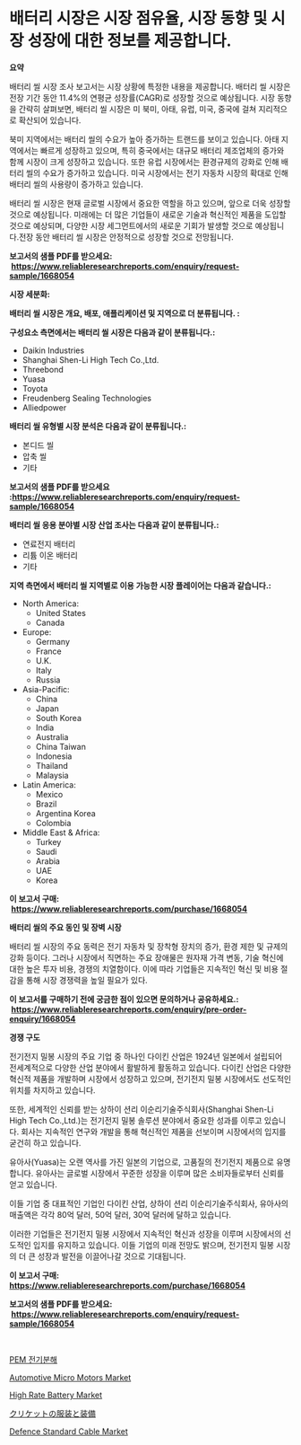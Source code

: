 <p><h1>배터리 시장은 시장 점유율, 시장 동향 및 시장 성장에 대한 정보를 제공합니다.</h1></p><p><strong>요약</strong></p>
<p><p>배터리 씰 시장 조사 보고서는 시장 상황에 특정한 내용을 제공합니다. 배터리 씰 시장은 전장 기간 동안 11.4%의 연평균 성장률(CAGR)로 성장할 것으로 예상됩니다. 시장 동향을 간략히 살펴보면, 배터리 씰 시장은 미 북미, 아태, 유럽, 미국, 중국에 걸쳐 지리적으로 확산되어 있습니다.</p><p>북미 지역에서는 배터리 씰의 수요가 높아 증가하는 트랜드를 보이고 있습니다. 아태 지역에서는 빠르게 성장하고 있으며, 특히 중국에서는 대규모 배터리 제조업체의 증가와 함께 시장이 크게 성장하고 있습니다. 또한 유럽 시장에서는 환경규제의 강화로 인해 배터리 씰의 수요가 증가하고 있습니다. 미국 시장에서는 전기 자동차 시장의 확대로 인해 배터리 씰의 사용량이 증가하고 있습니다.</p><p>배터리 씰 시장은 현재 글로벌 시장에서 중요한 역할을 하고 있으며, 앞으로 더욱 성장할 것으로 예상됩니다. 미래에는 더 많은 기업들이 새로운 기술과 혁신적인 제품을 도입할 것으로 예상되며, 다양한 시장 세그먼트에서의 새로운 기회가 발생할 것으로 예상됩니다.전장 동안 배터리 씰 시장은 안정적으로 성장할 것으로 전망됩니다.</p></p>
<p><strong>보고서의 샘플 PDF를 받으세요: &nbsp;<a href="https://www.reliableresearchreports.com/enquiry/request-sample/1668054">https://www.reliableresearchreports.com/enquiry/request-sample/1668054</a></strong></p>
<p><strong>시장 세분화:</strong></p>
<p><strong> 배터리 씰 시장은 개요, 배포, 애플리케이션 및 지역으로 더 분류됩니다. :</strong></p>
<p><strong>구성요소 측면에서는 배터리 씰 시장은 다음과 같이 분류됩니다.:</strong></p>
<p><ul><li>Daikin Industries</li><li>Shanghai Shen-Li High Tech Co.,Ltd.</li><li>Threebond</li><li>Yuasa</li><li>Toyota</li><li>Freudenberg Sealing Technologies</li><li>Alliedpower</li></ul></p>
<p><strong> 배터리 씰 유형별 시장 분석은 다음과 같이 분류됩니다.:</strong></p>
<p><ul><li>본디드 씰</li><li>압축 씰</li><li>기타</li></ul></p>
<p><strong>보고서의 샘플 PDF를 받으세요 :<a href="https://www.reliableresearchreports.com/enquiry/request-sample/1668054">https://www.reliableresearchreports.com/enquiry/request-sample/1668054</a></strong></p>
<p><strong> 배터리 씰 응용 분야별 시장 산업 조사는 다음과 같이 분류됩니다.:</strong></p>
<p><ul><li>연료전지 배터리</li><li>리튬 이온 배터리</li><li>기타</li></ul></p>
<p><strong>지역 측면에서 배터리 씰 지역별로 이용 가능한 시장 플레이어는 다음과 같습니다.:</strong></p>
<p><ul>
    <li>
        North America:
        <ul>
            <li>United States</li>
            <li>Canada</li>
        </ul>
    </li>
    <li>
        Europe:
        <ul>
            <li>Germany</li>
            <li>France</li>
            <li>U.K.</li>
            <li>Italy</li>
            <li>Russia</li>
        </ul>
    </li>
    <li>
        Asia-Pacific:
        <ul>
            <li>China</li>
            <li>Japan</li>
            <li>South Korea</li>
            <li>India</li>
            <li>Australia</li>
            <li>China Taiwan</li>
            <li>Indonesia</li>
            <li>Thailand</li>
            <li>Malaysia</li>
        </ul>
    </li>
    <li>
        Latin America:
        <ul>
            <li>Mexico</li>
            <li>Brazil</li>
            <li>Argentina Korea</li>
            <li>Colombia</li>
        </ul>
    </li>
    <li>
        Middle East & Africa:
        <ul>
            <li>Turkey</li>
            <li>Saudi</li>
            <li>Arabia</li>
            <li>UAE</li>
            <li>Korea</li>
        </ul>
    </li>
    </ul></p>
<p><strong>이 보고서 구매: &nbsp;<a href="https://www.reliableresearchreports.com/purchase/1668054">https://www.reliableresearchreports.com/purchase/1668054</a></strong></p>
<p><strong>배터리 씰의 주요 동인 및 장벽 시장</strong></p>
<p><p>배터리 씰 시장의 주요 동력은 전기 자동차 및 장착형 장치의 증가, 환경 제한 및 규제의 강화 등이다. 그러나 시장에서 직면하는 주요 장애물은 원자재 가격 변동, 기술 혁신에 대한 높은 투자 비용, 경쟁의 치열함이다. 이에 따라 기업들은 지속적인 혁신 및 비용 절감을 통해 시장 경쟁력을 높일 필요가 있다.</p></p>
<p><strong>이 보고서를 구매하기 전에 궁금한 점이 있으면 문의하거나 공유하세요.: &nbsp;<a href="https://www.reliableresearchreports.com/enquiry/pre-order-enquiry/1668054">https://www.reliableresearchreports.com/enquiry/pre-order-enquiry/1668054</a></strong></p>
<p><strong>경쟁 구도</strong></p>
<p><p>전기전지 밀봉 시장의 주요 기업 중 하나인 다이킨 산업은 1924년 일본에서 설립되어 전세계적으로 다양한 산업 분야에서 활발하게 활동하고 있습니다. 다이킨 산업은 다양한 혁신적 제품을 개발하며 시장에서 성장하고 있으며, 전기전지 밀봉 시장에서도 선도적인 위치를 차지하고 있습니다.</p><p>또한, 세계적인 신뢰를 받는 상하이 션리 이순리기술주식회사(Shanghai Shen-Li High Tech Co.,Ltd.)는 전기전지 밀봉 솔루션 분야에서 중요한 성과를 이루고 있습니다. 회사는 지속적인 연구와 개발을 통해 혁신적인 제품을 선보이며 시장에서의 입지를 굳건히 하고 있습니다.</p><p>유아사(Yuasa)는 오랜 역사를 가진 일본의 기업으로, 고품질의 전기전지 제품으로 유명합니다. 유아사는 글로벌 시장에서 꾸준한 성장을 이루며 많은 소비자들로부터 신뢰를 얻고 있습니다.</p><p>이들 기업 중 대표적인 기업인 다이킨 산업, 상하이 션리 이순리기술주식회사, 유아사의 매출액은 각각 80억 달러, 50억 달러, 30억 달러에 달하고 있습니다.</p><p>이러한 기업들은 전기전지 밀봉 시장에서 지속적인 혁신과 성장을 이루며 시장에서의 선도적인 입지를 유지하고 있습니다. 이들 기업의 미래 전망도 밝으며, 전기전지 밀봉 시장의 더 큰 성장과 발전을 이끌어나갈 것으로 기대됩니다.</p></p>
<p><strong>이 보고서 구매: &nbsp; <a href="https://www.reliableresearchreports.com/purchase/1668054">https://www.reliableresearchreports.com/purchase/1668054</a></strong></p>
<p><strong>보고서의 샘플 PDF를 받으세요: &nbsp;<a href="https://www.reliableresearchreports.com/enquiry/request-sample/1668054">https://www.reliableresearchreports.com/enquiry/request-sample/1668054</a></strong><strong></strong></p>
<p>&nbsp;</p>
<p><p><a href="https://github.com/vseigx30c9a1j/Market-Research-Report-List-1/blob/main/293382415218.md">PEM 전기분해</a></p><p><a href="https://issuu.com/reportprime-2/docs/automotive-micro-motors-market-size-2030.pptx">Automotive Micro Motors Market</a></p><p><a href="https://github.com/marloy8/Market-Research-Report-List-3/blob/main/high-rate-battery-market.md">High Rate Battery Market</a></p><p><a href="https://github.com/dzy793153605/Market-Research-Report-List-1/blob/main/267353916335.md">クリケットの服装と装備</a></p><p><a href="https://github.com/jj19131/Market-Research-Report-List-2/blob/main/defence-standard-cable-market.md">Defence Standard Cable Market</a></p></p>